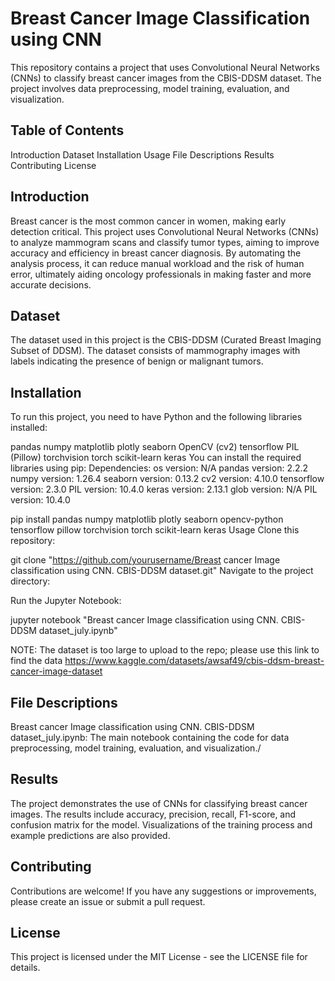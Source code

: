 # Breast Cancer Image Classification using CNN

This repository contains a project that uses Convolutional Neural Networks (CNNs) to classify breast cancer images from the CBIS-DDSM dataset. 
The project involves data preprocessing, model training, evaluation, and visualization.

## Table of Contents

Introduction
Dataset
Installation
Usage
File Descriptions
Results
Contributing
License

## Introduction
Breast cancer is the most common cancer in women, making early detection critical. This project uses Convolutional Neural Networks (CNNs) to analyze mammogram scans and classify tumor types, aiming to improve accuracy and efficiency in breast cancer diagnosis. 
By automating the analysis process, it can reduce manual workload and the risk of human error, ultimately aiding oncology professionals in making faster and more accurate decisions.

## Dataset
The dataset used in this project is the CBIS-DDSM (Curated Breast Imaging Subset of DDSM). The dataset consists of mammography images with labels indicating the presence of benign or malignant tumors.

## Installation
To run this project, you need to have Python and the following libraries installed:

pandas
numpy
matplotlib
plotly
seaborn
OpenCV (cv2)
tensorflow
PIL (Pillow)
torchvision
torch
scikit-learn
keras
You can install the required libraries using pip:
Dependencies:
  os version: N/A
  pandas version: 2.2.2
  numpy version: 1.26.4
  seaborn version: 0.13.2
  cv2 version: 4.10.0
  tensorflow version: 2.3.0
  PIL version: 10.4.0
  keras version: 2.13.1
  glob version: N/A
  PIL version: 10.4.0

pip install pandas numpy matplotlib plotly seaborn opencv-python tensorflow pillow torchvision torch scikit-learn keras
Usage
Clone this repository:

git clone "https://github.com/yourusername/Breast cancer Image classification using CNN. CBIS-DDSM dataset.git"
Navigate to the project directory:


Run the Jupyter Notebook:

jupyter notebook "Breast cancer Image classification using CNN. CBIS-DDSM dataset_july.ipynb"

NOTE: The dataset is too large to upload to the repo; please use this link to find the data  https://www.kaggle.com/datasets/awsaf49/cbis-ddsm-breast-cancer-image-dataset

## File Descriptions
Breast cancer Image classification using CNN. CBIS-DDSM dataset_july.ipynb: The main notebook containing the code for data preprocessing, model training, evaluation, and visualization./

## Results
The project demonstrates the use of CNNs for classifying breast cancer images. The results include accuracy, precision, recall, F1-score, and confusion matrix for the model. Visualizations of the training process and example predictions are also provided.

## Contributing
Contributions are welcome! If you have any suggestions or improvements, please create an issue or submit a pull request.

## License
This project is licensed under the MIT License - see the LICENSE file for details.
